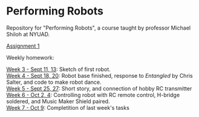 # Performing Robots
Repository for "Performing Robots", a course taught by professor Michael Shiloh at NYUAD.

[Assignment 1](https://github.com/andresugartechea/PerformingRobots/tree/main/Assignment_1)

Weekly homework:

[Week 3 - Sept 11, 13](https://github.com/andresugartechea/PerformingRobots/tree/main/week_3): Sketch of first robot. <br>
[Week 4 - Sept 18, 20](https://github.com/andresugartechea/PerformingRobots/tree/main/week_4): Robot base finished, response to _Entangled_ by Chris Salter, and code to make robot dance. <br>
[Week 5 - Sept 25, 27](https://github.com/andresugartechea/PerformingRobots/tree/main/week_5): Short story, and connection of hobby RC transmitter<br>
[Week 6 - Oct 2, 4](https://github.com/andresugartechea/PerformingRobots/tree/main/week_6): Controlling robot with RC remote control, H-bridge soldered, and Music Maker Shield paired.<br>
[Week 7 - Oct 9](https://github.com/andresugartechea/PerformingRobots/tree/main/week_7): Completition of last week's tasks